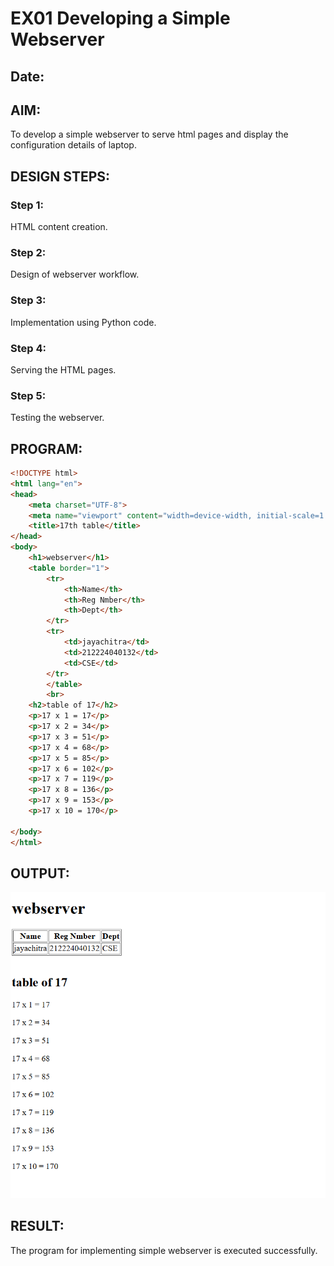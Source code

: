  
# EX01 Developing a Simple Webserver
## Date:

## AIM:
To develop a simple webserver to serve html pages and display the configuration details of laptop.

## DESIGN STEPS:
### Step 1: 
HTML content creation.

### Step 2:
Design of webserver workflow.

### Step 3:
Implementation using Python code.

### Step 4:
Serving the HTML pages.

### Step 5:
Testing the webserver.

## PROGRAM:
```html
<!DOCTYPE html>
<html lang="en">
<head>
    <meta charset="UTF-8">
    <meta name="viewport" content="width=device-width, initial-scale=1.0">
    <title>17th table</title>
</head>
<body>
    <h1>webserver</h1>
    <table border="1">
        <tr>
            <th>Name</th>
            <th>Reg Nmber</th>
            <th>Dept</th>
        </tr>
        <tr>
            <td>jayachitra</td>
            <td>212224040132</td>
            <td>CSE</td>
        </tr>
        </table>
        <br>
    <h2>table of 17</h2>    
    <p>17 x 1 = 17</p>
    <p>17 x 2 = 34</p>
    <p>17 x 3 = 51</p>
    <p>17 x 4 = 68</p>
    <p>17 x 5 = 85</p>
    <p>17 x 6 = 102</p>
    <p>17 x 7 = 119</p>
    <p>17 x 8 = 136</p>
    <p>17 x 9 = 153</p>
    <p>17 x 10 = 170</p>

</body>
</html>
```


## OUTPUT:
![output](./static/Screenshot%202025-03-03%20055929.png)


## RESULT:
The program for implementing simple webserver is executed successfully.
